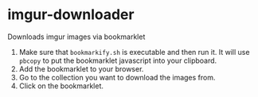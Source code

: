 imgur-downloader
====================

Downloads imgur images via bookmarklet

1. Make sure that `bookmarkify.sh` is executable and then run it. It will use `pbcopy` to put the bookmarklet javascript into your clipboard.
2. Add the bookmarklet to your browser.
3. Go to the collection you want to download the images from.
4. Click on the bookmarklet.